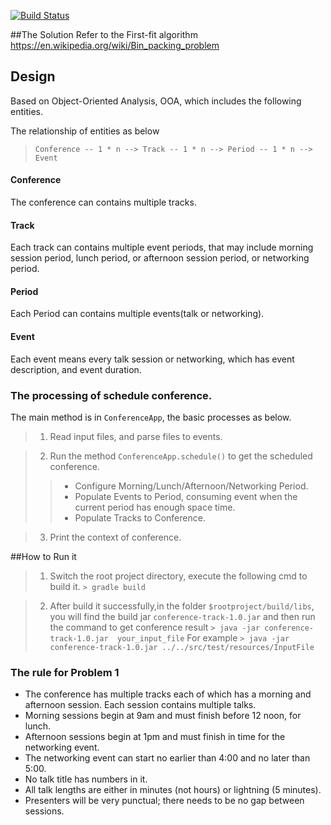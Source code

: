 [![Build Status](https://travis-ci.org/lannerate/conference-track.svg?branch=master)](https://travis-ci.org/lannerate/conference-track)


##The Solution
Refer to the First-fit algorithm https://en.wikipedia.org/wiki/Bin_packing_problem

## Design
Based on Object-Oriented Analysis, OOA, which includes the following entities.

The relationship of entities as below
> `Conference -- 1 * n --> Track -- 1 * n --> Period -- 1 * n --> Event `

#### Conference 
The conference can contains multiple tracks.
#### Track
Each track can contains multiple event periods, that may include morning session period, lunch period, or afternoon session period, or networking period.
#### Period
Each Period can contains multiple events(talk or networking). 
#### Event
Each event means every talk session or networking, which has event description, and event duration.

### The processing of schedule conference.
The main method is in `ConferenceApp`, the basic processes as below.
> 1. Read input files, and parse files to events.

> 2. Run the method `ConferenceApp.schedule()` to get the scheduled conference.
> > * Configure Morning/Lunch/Afternoon/Networking Period.
> > * Populate Events to Period, consuming event when the current period has enough space time.
> > * Populate Tracks to Conference.

> 3. Print the context of conference.

##How to Run it

> 1. Switch the root project directory, execute the following cmd to build it.
> `> gradle build`

> 2. After build it successfully,in the folder `$rootproject/build/libs`, you will find the build jar `conference-track-1.0.jar`
> and then run the command to get conference result 
>`> java -jar conference-track-1.0.jar  your_input_file`
> For example
>`> java -jar conference-track-1.0.jar ../../src/test/resources/InputFile`

### The rule for Problem 1

- The conference has multiple tracks each of which has a morning and afternoon session.
Each session contains multiple talks.
- Morning sessions begin at 9am and must finish before 12 noon, for lunch.
- Afternoon sessions begin at 1pm and must finish in time for the networking event.
- The networking event can start no earlier than 4:00 and no later than 5:00.
- No talk title has numbers in it.
- All talk lengths are either in minutes (not hours) or lightning (5 minutes).
- Presenters will be very punctual; there needs to be no gap between sessions.